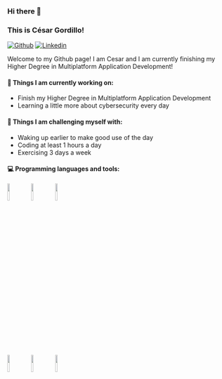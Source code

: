 ### Hi there 👋 
### This is César  Gordillo!

[![Github](https://img.shields.io/badge/-Github-000?style=flat&logo=Github&logoColor=white)](https://github.com/cesarguillermo)
[![Linkedin](https://img.shields.io/badge/-LinkedIn-blue?style=flat&logo=Linkedin&logoColor=white)](https://www.linkedin.com/in/cesar-guillermo-gordillo-81943b1b3/)


Welcome to my Github page! I am Cesar and I am currently finishing my Higher Degree in Multiplatform Application Development!  




#### 🌱 Things I am currently working on: 
- Finish my Higher Degree in Multiplatform Application Development
- Learning a little more about cybersecurity every day


#### :muscle: Things I am challenging myself with:
- Waking up earlier to make good use of the day
- Coding at least 1 hours a day
- Exercising 3 days a week


#### :computer: Programming languages and tools: 
<p>


<code><img width="10%" src="https://www.vectorlogo.zone/logos/java/java-ar21.svg"></code>
<code><img width="10%" src="https://www.vectorlogo.zone/logos/python/python-ar21.svg"></code>
<code><img width="10%" src="https://www.vectorlogo.zone/logos/kotlinlang/kotlinlang-ar21.svg"></code>
<br />
<code><img width="10%" src="https://www.vectorlogo.zone/logos/git-scm/git-scm-ar21.svg"></code>
<code><img width="10%" src="https://www.vectorlogo.zone/logos/mysql/mysql-ar21.svg"></code>
<code><img width="10%" src="https://www.vectorlogo.zone/logos/firebase/firebase-ar21.svg"></code>
<br />

</p>
